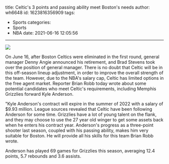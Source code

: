 title: Celtic's 3 points and passing ability meet Boston's needs
author: wh6648
id: 1623816356909
tags: 
- Sports
categories: 
- Sports
- NBA
date: 2021-06-16 12:05:56
---
![](https://p5.itc.cn/images01/20210616/5ae0c5895c004cdc84e867bd2d464ec0.jpeg)


On June 16, after Boston Celtics were eliminated in the first round, general manager Denny Angie announced his retirement, and Brad Stevens took over the position of general manager. There is no doubt that Celtic will be in this off-season lineup adjustment, in order to improve the overall strength of the team. However, due to the NBA's salary cap, Celtic has limited options in the free agent market. Reporter Brian Robb today wrote about some potential candidates who meet Celtic's requirements, including Memphis Grizzlies forward Kyle Anderson.

"Kyle Anderson's contract will expire in the summer of 2022 with a salary of $9.93 million. League sources revealed that Celtic have been following Anderson for some time. Grizzlies have a lot of young talent on the flank, and they may choose to use the 27 year old winger to get some assets back when he enters his contract year. Anderson's progress as a three-point shooter last season, coupled with his passing ability, makes him very suitable for Boston. He will provide all his skills for this team Brian Robb wrote.

Anderson has played 69 games for Grizzlies this season, averaging 12.4 points, 5.7 rebounds and 3.6 assists.

